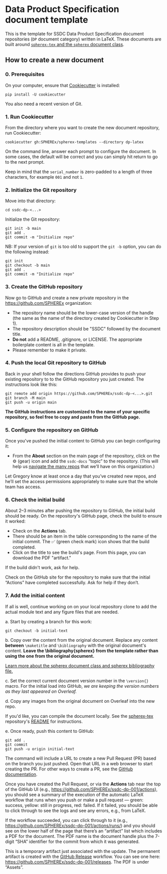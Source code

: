 # Data Product Specification document template

This is the template for SSDC Data Product Specification document repositories (`DP` document category) written in LaTeX.
These documents are built around [`spherex-tex` and the `spherex` document class](https://github.com/SPHEREx/spherex-tex).

## How to create a new document

### 0. Prerequisites

On your computer, ensure that [Cookiecutter](https://cookiecutter.readthedocs.io/en/latest/) is installed:

```shell
pip install -U cookiecutter
```

You also need a recent version of Git.

### 1. Run Cookiecutter

From the directory where you want to create the new document repository, run Cookiecutter:

```shell
cookiecutter gh:SPHEREx/spherex-templates --directory dp-latex
```

On the command line, answer each prompt to configure the document.
In some cases, the default will be correct and you can simply hit return to go to the next prompt.

Keep in mind that the `serial_number` is zero-padded to a length of three characters, for example `001` and not `1`.

### 2. Initialize the Git repository

Move into that directory:

```shell
cd ssdc-dp-<...>
```

Initialize the Git repository:

```shell
git init -b main
git add .
git commit -m "Initialize repo"
```

NB: If your version of `git` is too old to support the `git -b` option, you can do the following instead:

```shell
git init
git checkout -b main
git add .
git commit -m "Initialize repo"
```

### 3. Create the GitHub repository

Now go to GitHub and create a new private repository in the https://github.com/SPHEREx organization:

- The repository name should be the lower-case version of the handle (the same as the name of the directory created by Cookiecutter in Step 1).
- The repository description should be "SSDC" followed by the document title.
- **Do not** add a README, .gitignore, or LICENSE.  The appropriate boilerplate content is all in the template.
- Please remember to make it private.

### 4. Push the local Git repository to GitHub

Back in your shell follow the directions GitHub provides to push your existing repository to to the GitHub repository you just created.
The instructions look like this:

```shell
git remote add origin https://github.com/SPHEREx/ssdc-dp-<...>.git
git branch -M main
git push -u origin main
```

**The GitHub instructions are customized to the name of your specific repository, so feel free to copy and paste from the GitHub page.**

### 5. Configure the repository on GitHub

Once you've pushed the initial content to GitHub you can begin configuring it:

- From the **About** section on the main page of the repository, click on the :gear: (gear) icon and add the `ssdc-docs` “topic” to the repository.  (This will help us [navigate the many repos](https://github.com/search?q=org%3AIPAC-SW+ssdc-docs&type=repositories) that we’ll have on this organization.)

Let Gregory know at least once a day that you’ve created new repos, and he’ll set the access permissions appropriately to make sure that the whole team has access.

### 6. Check the initial build

About 2–3 minutes after pushing the repository to GitHub, the initial build should be ready.
On the repository's GitHub page, check the build to ensure it worked:

- Check on the **Actions** tab.
- There should be an item in the table corresponding to the name of the initial commit. The :white_check_mark: (green check mark) icon shows that the build completed.
- Click on the title to see the build's page. From this page, you can download the PDF "artifact."

If the build didn't work, ask for help.

Check on the GitHub site for the repository to make sure that the initial “Actions” have completed successfully.  Ask for help if they don’t.

### 7. Add the initial content

If all is well, continue working on on your local repository clone to add the actual module text and any figure files that are needed.

a. Start by creating a branch for this work:

```shell
git checkout -b initial-text
```

b. Copy over the content from the original document.
Replace any content **between** `\maketitle` and `\bibliography` with the original document's content.
**Leave the \bibliography{spherex} from the template rather than using the one from the original document.**

[Learn more about the spherex document class and spherex bibliography file.](https://github.com/SPHEREx/spherex-tex)

c. Set the correct current document version number in the `\version{}` macro.  For the initial load into GitHub, *we are keeping the version numbers as they last appeared on Overleaf.*

d. Copy any images from the original document on Overleaf into the new repo.

If you'd like, you can compile the document locally.
See the [spherex-tex](https://github.com/SPHEREx/spherex-tex) repository's [README](https://github.com/SPHEREx/spherex-tex/blob/main/README.md) for instructions.

e. Once ready, push this content to GitHub:

```shell
git add .
git commit
git push -u origin initial-text
```

The command will include a URL to create a new Pull Request (PR) based on the branch you just pushed. Open that URL in a web browser to start creating the PR.
For other ways to create a PR, see the [GitHub documentation](https://docs.github.com/en/github/collaborating-with-issues-and-pull-requests/creating-a-pull-request).

Once you have created the Pull Request, or via the **Actions** tab near the top of the GitHub UI (e.g., https://github.com/SPHEREx/ssdc-dp-001/actions), you should see a summary of the execution of the automatic LaTeX workflow that runs when you push or make a pull request — green: success, yellow: still in progress, red: failed.  If it failed, you should be able to click through to see the logs and see any errors, e.g., from LaTeX.

If the workflow succeeded, you can click through to it (e.g., https://github.com/SPHEREx/ssdc-dp-001/actions/runs/) and you should see on the lower half of the page that there’s an “artifact” list which includes a PDF for the document.  The PDF name is the document handle plus the 7-digit “SHA” identifier for the commit from which it was generated.

This is a temporary artifact just associated with the update.
The permanent artifact is created with the [GitHub Release](https://docs.github.com/en/github/administering-a-repository/managing-releases-in-a-repository) workflow.
You can see one here: https://github.com/SPHEREx/ssdc-dp-001/releases.
The PDF is under “Assets”.
